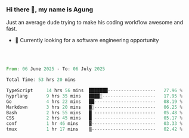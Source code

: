 ### Hi there 👋, my name is Agung
Just an average dude trying to make his coding workflow awesome and fast.

<!--
**agungfir98/agungfir98** is a ✨ _special_ ✨ repository because its `README.md` (this file) appears on your GitHub profile.
-->

- 🔭 Currently looking for a software engineering opportunity
<br/>
<br/>
<!--START_SECTION:waka-->

```rust
From: 06 June 2025 - To: 06 July 2025

Total Time: 53 hrs 20 mins

TypeScript     14 hrs 56 mins  ███████------------------   27.96 %
hyprlang       9 hrs 35 mins   ████░--------------------   17.95 %
Go             4 hrs 22 mins   ██-----------------------   08.19 %
Markdown       3 hrs 20 mins   █░-----------------------   06.25 %
Bash           2 hrs 55 mins   █ -----------------------   05.48 %
CSS            2 hrs 45 mins   █ -----------------------   05.17 %
conf           1 hr 46 mins    ▓------------------------   03.33 %
tmux           1 hr 17 mins    ▒------------------------   02.42 %
```

<!--END_SECTION:waka-->
